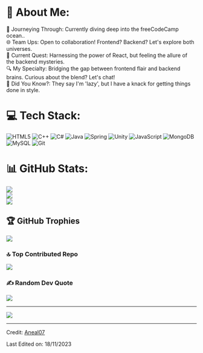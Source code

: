 # 💫 About Me:
🚀 Journeying Through: Currently diving deep into the freeCodeCamp ocean..<br>🌐 Team Ups: Open to collaboration! Frontend? Backend? Let's explore both universes.<br>📘 Current Quest: Harnessing the power of React, but feeling the allure of the backend mysteries.<br>🔍 My Specialty: Bridging the gap between frontend flair and backend brains. Curious about the blend? Let's chat!<br>🌟 Did You Know?: They say I'm 'lazy', but I have a knack for getting things done in style.



# 💻 Tech Stack:
![HTML5](https://img.icons8.com/color/50/html-5--v1.png) ![C++](https://img.icons8.com/color/50/c-plus-plus-logo.png) ![C#](https://img.icons8.com/nolan/50/c-sharp-logo.png) ![Java](https://img.icons8.com/color/50/java-coffee-cup-logo--v1.png) ![Spring](https://img.icons8.com/color/50/spring-logo.png) ![Unity](https://img.icons8.com/ios-filled/50/unity.png) ![JavaScript](https://img.icons8.com/color/50/javascript--v1.png)
![MongoDB](https://img.icons8.com/color/50/mongodb.png) 
![MySQL](https://img.icons8.com/color/50/mysql-logo.png)
![Git](https://img.icons8.com/color/50/git.png) 

# 📊 GitHub Stats:
![](https://github-readme-stats.vercel.app/api?username=mrbrownnn&theme=dark&hide_border=false&include_all_commits=false&count_private=false)<br/>
![](https://github-readme-streak-stats.herokuapp.com/?user=mrbrownnn&theme=dark&hide_border=false)<br/>
![](https://github-readme-stats.vercel.app/api/top-langs/?username=mrbrownnn&theme=dark&hide_border=false&include_all_commits=true&count_private=true&layout=compact)

## 🏆 GitHub Trophies
![](https://github-profile-trophy.vercel.app/?username=mrbrownnn&theme=onedark&no-frame=true&no-bg=false&margin-w=4)

### 🔝 Top Contributed Repo
![](https://github-contributor-stats.vercel.app/api?username=mrbrownnn&limit=5&theme=tokyonight&combine_all_yearly_contributions=true)

### ✍️ Random Dev Quote
![](https://quotes-github-readme.vercel.app/api?type=horizontal&theme=radical)

---
[![](https://visitcount.itsvg.in/api?id=Aneal07&icon=2&color=4)](https://visitcount.itsvg.in)

------

Credit: [Aneal07](https://github.com/Aneal07)

Last Edited on: 18/11/2023

